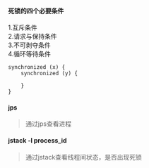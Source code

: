 #### 死锁的四个必要条件

1.互斥条件<br/>
2.请求与保持条件<br/>
3.不可剥夺条件<br/>
4.循环等待条件<br/>

```
synchronized (x) {
    synchronized (y) {
             
    }
}

```

#### jps
> 通过jps查看进程

#### jstack -l process_id
> 通过jstack查看线程间状态，是否出现死锁